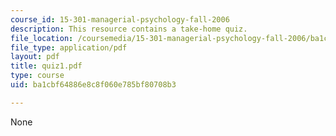 ```yaml
---
course_id: 15-301-managerial-psychology-fall-2006
description: This resource contains a take-home quiz.
file_location: /coursemedia/15-301-managerial-psychology-fall-2006/ba1cbf64886e8c8f060e785bf80708b3_quiz1.pdf
file_type: application/pdf
layout: pdf
title: quiz1.pdf
type: course
uid: ba1cbf64886e8c8f060e785bf80708b3

---
```

None